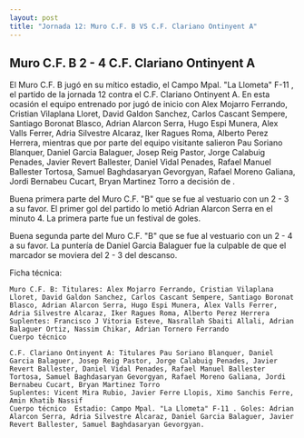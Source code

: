 ```yaml
--- 
layout: post 
title: "Jornada 12: Muro C.F. B VS C.F. Clariano Ontinyent A"
---
```


## Muro C.F. B 2 - 4 C.F. Clariano Ontinyent A

El Muro C.F. B jugó en su mítico estadio, el Campo Mpal. "La Llometa" F-11 , el partido de la jornada 12 contra el C.F. Clariano Ontinyent A. En esta ocasión el equipo entrenado por  jugó de inicio con Alex Mojarro Ferrando, Cristian Vilaplana Lloret, David Galdon Sanchez, Carlos Cascant Sempere, Santiago Boronat Blasco, Adrian Alarcon Serra, Hugo Espi Munera, Alex Valls Ferrer, Adria Silvestre Alcaraz, Iker Ragues Roma, Alberto Perez Herrera, mientras que por parte del equipo visitante salieron Pau Soriano Blanquer, Daniel Garcia Balaguer, Josep Reig Pastor, Jorge Calabuig Penades, Javier Revert Ballester, Daniel Vidal Penades, Rafael Manuel Ballester Tortosa, Samuel Baghdasaryan Gevorgyan, Rafael Moreno Galiana, Jordi Bernabeu Cucart, Bryan Martinez Torro a decisión de . 

Buena primera parte del Muro C.F. "B" que se fue al vestuario con un 2 - 3 a su favor. El primer gol del partido lo metió Adrian Alarcon Serra en el minuto 4. La primera parte fue un festival de goles. 

Buena segunda parte del Muro C.F. "B" que se fue al vestuario con un 2 - 4 a su favor. La puntería de  Daniel Garcia Balaguer  fue la culpable de que el marcador se moviera del 2 - 3 del descanso. 

Ficha técnica: 
    
    Muro C.F. B: Titulares: Alex Mojarro Ferrando, Cristian Vilaplana Lloret, David Galdon Sanchez, Carlos Cascant Sempere, Santiago Boronat Blasco, Adrian Alarcon Serra, Hugo Espi Munera, Alex Valls Ferrer, Adria Silvestre Alcaraz, Iker Ragues Roma, Alberto Perez Herrera 
    Suplentes: Francisco J Vitoria Esteve, Nasrallah Sbaiti Allali, Adrian Balaguer Ortiz, Nassim Chikar, Adrian Tornero Ferrando 
    Cuerpo técnico  
    
    C.F. Clariano Ontinyent A: Titulares Pau Soriano Blanquer, Daniel Garcia Balaguer, Josep Reig Pastor, Jorge Calabuig Penades, Javier Revert Ballester, Daniel Vidal Penades, Rafael Manuel Ballester Tortosa, Samuel Baghdasaryan Gevorgyan, Rafael Moreno Galiana, Jordi Bernabeu Cucart, Bryan Martinez Torro
    Suplentes: Vicent Mira Rubio, Javier Ferre Llopis, Ximo Sanchis Ferre, Amin Khatib Nassif 
    Cuerpo técnico  Estadio: Campo Mpal. "La Llometa" F-11 . Goles: Adrian Alarcon Serra, Adria Silvestre Alcaraz, Daniel Garcia Balaguer, Javier Revert Ballester, Samuel Baghdasaryan Gevorgyan.  